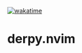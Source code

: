 [![wakatime](https://wakatime.com/badge/github/thederpykrafter/derpy.nvim.svg)](https://wakatime.com/badge/github/thederpykrafter/derpy.nvim)
# derpy.nvim
